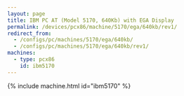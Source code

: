 ```yaml
---
layout: page
title: IBM PC AT (Model 5170, 640Kb) with EGA Display
permalink: /devices/pcx86/machine/5170/ega/640kb/rev1/
redirect_from:
  - /configs/pc/machines/5170/ega/640kb/
  - /configs/pc/machines/5170/ega/640kb/rev1/
machines:
  - type: pcx86
    id: ibm5170
---
```


{% include machine.html id="ibm5170" %}
